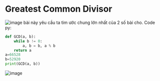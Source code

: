 # Greatest Common Divisor

![image](https://github.com/user-attachments/assets/71e229a5-6df3-4163-817e-2be43e29698f)
bài này yêu cầu ta tìm ước chung lớn nhất của 2 số bài cho. Code py:
```py
def GCD(a, b):
    while b != 0:
        a, b = b, a % b
    return a
a=66528
b=52920
print(GCD(a, b))
```
![image](https://github.com/user-attachments/assets/3146c096-eeda-4629-b4a8-118fcdac4b65)

